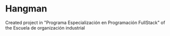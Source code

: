 # Hangman
Created project in "Programa Especialización en Programación FullStack" of the Escuela de organización industrial
